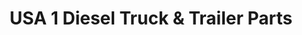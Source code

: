 ---
title: "USA 1 Diesel Truck & Trailer Parts"
url: /penitas/usa-1-diesel-truck-und-trailer-parts/
shop: Autoteile
---